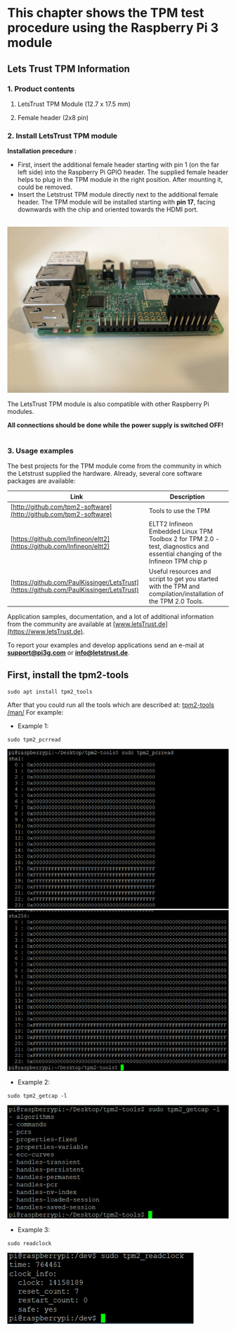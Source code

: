 # This chapter shows the TPM test procedure using the **Raspberry Pi 3** module

## Lets Trust TPM Information

### 1. Product contents

1. LetsTrust TPM Module (12.7 x 17.5 mm)

2. Female header (2x8 pin)

### 2. Install LetsTrust TPM module

**Installation precedure :** <br />

* First, insert the additional female header starting with pin 1 (on the far
left side) into the Raspberry Pi GPIO header. The supplied female header helps
to plug in the TPM module in the right position. After mounting it, could be
removed. <br />
* Insert the Letstrust TPM module directly next to the additional female header.
 The TPM module will be installed starting with **pin 17**, facing downwards
 with the chip and oriented towards the HDMI port. <br /><br />

![rpiTpm](images/rpiTpm.jpg)

The LetsTrust TPM module is also compatible with other Raspberry Pi modules.

**All connections should be done while the power supply is switched OFF!**
<br /><br />

### 3. Usage examples

The best projects for the TPM module come from the community in which the
Letstrust supplied the hardware. Already, several core software packages are
available:

| Link  | Description |
|-------|-------------|
| [http://github.com/tpm2-software](http://github.com/tpm2-software) | Tools to use the TPM |
| [https://github.com/Infineon/eltt2](https://github.com/Infineon/eltt2)| ELTT2 Infineon Embedded Linux TPM Toolbox 2 for TPM 2.0 - test, diagnostics and essential changing of the Infineon TPM chip  p |
| [https://github.com/PaulKissinger/LetsTrust](https://github.com/PaulKissinger/LetsTrust) |Useful resources and script to get you started with the TPM and compilation/installation of the TPM 2.0 Tools.|

Application samples, documentation, and a lot of additional information from
the community are available at [www.letsTrust.de](https://www.letsTrust.de).

To report your examples and develop applications send an e-mail at
**<support@pi3g.com>** or **<info@letstrust.de>**.

<!---## For check out the whole process, there was executed test using the
##tpm_2 tools.

```console
git clone git@github.com:tpm2-software/tpm2-tools.git
```
The repository was downloaded into:
```txt
/Desktop/tpm2-tools
```
-->
## First, install the **tpm2-tools**

```console
sudo apt install tpm2_tools
```

After that you could run all the tools which are described at: [tpm2-tools
/man/](https://github.com/tpm2-software/tpm2-tools/tree/master/man)
For example: <br />

* Example 1:

```console
sudo tpm2_pcrread
```

![tpm2_pcrread1](images/tpm2_pcrread_1.png)
![tpm2_pcrread2](images/tpm2_pcrread_2.png)

* Example 2:

```console
sudo tpm2_getcap -l
```

![tpm2_getcap](images/tpm2_getcap.png)

* Example 3:

```console
sudo readclock
```

![tpm2_readclock](images/tpm2_readclock.png)
